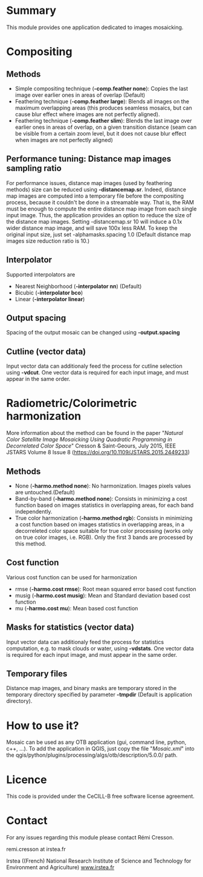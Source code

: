 Summary
=======

This module provides one application dedicated to images mosaicking. 

# Compositing

## Methods

* Simple compositing technique (__-comp.feather none__): Copies the last image over earlier ones in areas of overlap (Default)
* Feathering technique (__-comp.feather large__): Blends all images on the maximum overlapping areas (this produces seamless mosaics, but can cause blur effect where images are not perfectly aligned).
* Feathering technique (__-comp.feather slim__): Blends the last image over earlier ones in areas of overlap, on a given transition distance (seam can be visible from a certain zoom level, but it does not cause blur effect when images are not perfectly aligned)

## Performance tuning: Distance map images sampling ratio

For performance issues, distance map images (used by feathering methods) size can be reduced using __-distancemap.sr__. Indeed, distance map images are computed into a temporary file before the compositing process, because it couldn't be done in a streamable way. That is, the RAM must be enough to compute the entire distance map image from each single input image. Thus, the application provides an option to reduce the size of the distance map images. Setting -distancemap.sr 10 will induce a 0.1x wider distance map image, and will save 100x less RAM. To keep the original input size, just set -alphamasks.spacing 1.0 (Default distance map images size reduction ratio is 10.)

## Interpolator

Supported interpolators are
* Nearest Neighborhood (__-interpolator nn__) (Default)
* Bicubic (__-interpolator bco__)
* Linear (__-interpolator linear__)

## Output spacing

Spacing of the output mosaic can be changed using __-output.spacing__

## Cutline (vector data)

Input vector data can additionaly feed the process for cutline selection using __-vdcut__. One vector data is required for each input image, and must appear in the same order.
 
# Radiometric/Colorimetric harmonization

More information about the method can be found in the paper "_Natural Color Satellite Image Mosaicking Using Quadratic Programming in Decorrelated Color Space_" Cresson & Saint-Geours, July 2015, IEEE JSTARS Volume 8 Issue 8 (https://doi.org/10.1109/JSTARS.2015.2449233)

## Methods

* None (__-harmo.method none__): No harmonization. Images pixels values are untouched.(Default)
* Band-by-band (__-harmo.method none__): Consists in minimizing a cost function based on images statistics in overlapping areas, for each band independently.
* True color harmonization (__-harmo.method rgb__): Consists in minimizing a cost function based on images statistics in overlapping areas, in a decorreleted color space suitable for true color processing (works only on true color images, i.e. RGB). Only the first 3 bands are processed by this method. 

## Cost function

Various cost function can be used for harmonization
* rmse (__-harmo.cost rmse__): Root mean squared error based cost function
* musig (__-harmo.cost musig__): Mean and Standard deviation based cost function
* mu (__-harmo.cost mu__): Mean based cost function

## Masks for statistics (vector data)

Input vector data can additionaly feed the process for statistics computation, e.g. to mask clouds or water, using __-vdstats__. One vector data is required for each input image, and must appear in the same order.

## Temporary files

Distance map images, and binary masks are temporary stored in the temporary directory specified by parameter __-tmpdir__ (Default is application directory).

How to use it?
=======

Mosaic can be used as any OTB application (gui, command line, python, c++, ...).
To add the application in QGIS, just copy the file "_Mosaic.xml_" into the qgis/python/plugins/processing/algs/otb/description/5.0.0/ path.

Licence
=======

This code is provided under the CeCILL-B free software license agreement.

Contact
=======

For any issues regarding this module please contact Rémi Cresson.

remi.cresson at irstea.fr

Irstea ((French) National Research Institute of Science and Technology for Environment and Agriculture)
www.irstea.fr
